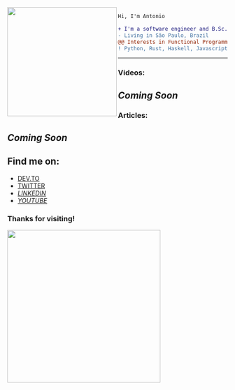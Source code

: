 <img src="https://i.giphy.com/media/l3vRmVv5P01I5NDAA/giphy.webp" width="250"  align="left"/>

``` diff
Hi, I'm Antonio

+ I'm a software engineer and B.Sc. in Computer Science
- Living in São Paulo, Brazil
@@ Interests in Functional Programming, Emacs, Open Source Softwares, CTF, Bug Bounty, Programming Languages @@
! Python, Rust, Haskell, Javascript and Flutter
```

---
### Videos:
*Coming Soon*
---
### Articles:
*Coming Soon*
---
## Find me on:
- [DEV.TO](https://dev.to/tiotoninho)
- [TWITTER](https://twitter.com/apenasantoniov)
- [*LINKEDIN*](https://www.linkedin.com/in/antoniomouravs/)
- [*YOUTUBE*]()

### Thanks for visiting!
<img src="https://media.giphy.com/media/rN7YEOsLbeJPogHQhr/giphy.gif" width="350"  align="left"/>
